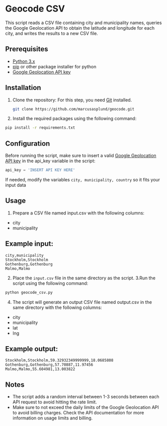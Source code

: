 # Geocode CSV
This script reads a CSV file containing city and municipality names, queries the Google Geolocation API to obtain the latitude and longitude for each city, and writes the results to a new CSV file.

## Prerequisites
* [Python 3.x](https://www.python.org/downloads/)
* [pip](https://pypi.org/project/pip/) or other package installer for python
* [Google Geolocation API key](https://developers.google.com/maps/documentation/geolocation/get-api-key)
## Installation
1. Clone the repository: For this step, you need [Git](https://git-scm.com/) installed.
    ```bash
    git clone https://github.com/marcusasplund/geocode.git
    ```

2. Install the required packages using the following command:

```bash
pip install -r requirements.txt
```
## Configuration
Before running the script, make sure to insert a valid [Google Geolocation API key](https://developers.google.com/maps/documentation/geolocation/get-api-key) in the api_key variable in the script:

```python
api_key = 'INSERT API KEY HERE'
```
If needed, modify the variables `city, municipality, country` so it fits your input data

## Usage
1. Prepare a CSV file named input.csv with the following columns:

* city
* municipality

## Example input:

```
city,municipality
Stockholm,Stockholm
Gothenburg,Gothenburg
Malmo,Malmo
```
2. Place the `input.csv` file in the same directory as the script.
3.Run the script using the following command:

```bash
python geocode_csv.py
```
4. The script will generate an output CSV file named output.csv in the same directory with the following columns:
* city
* municipality
* lat
* lng

## Example output:

```city,municipality,lat,lng
Stockholm,Stockholm,59.32932349999999,18.0685808
Gothenburg,Gothenburg,57.70887,11.97456
Malmo,Malmo,55.604981,13.003822
```
## Notes

* The script adds a random interval between 1-3 seconds between each API request to avoid hitting the rate limit.
* Make sure to not exceed the daily limits of the Google Geolocation API to avoid billing charges. Check the API documentation for more information on usage limits and billing.
